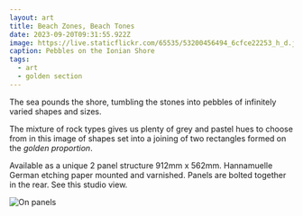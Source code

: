 ```yaml
---
layout: art
title: Beach Zones, Beach Tones
date: 2023-09-20T09:31:55.922Z
image: https://live.staticflickr.com/65535/53200456494_6cfce22253_h_d.jpg
caption: Pebbles on the Ionian Shore
tags:
  - art
  - golden section
---
```

The sea pounds the shore, tumbling the stones into pebbles of infinitely varied shapes and sizes.

The mixture of rock types gives us plenty of grey and pastel hues to choose from in this image of shapes set into a joining of two rectangles formed on the *golden proportion*.

Available as a unique 2 panel structure 912mm x 562mm.  Hannamuelle German etching paper mounted and varnished. Panels are bolted together in the rear. See this studio view.

![On panels](https://live.staticflickr.com/65535/53226454096_3c8e88c00f_h_d.jpg "On panels")